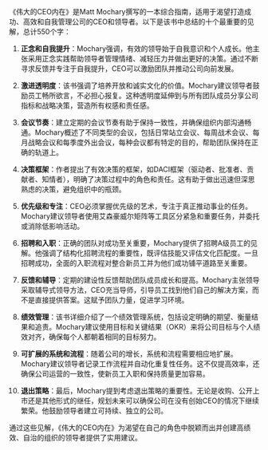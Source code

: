 《伟大的CEO内在》是Matt Mochary撰写的一本综合指南，适用于渴望打造成功、高效和自我管理公司的CEO和领导者。以下是该书中总结的十个最重要的见解，总计550个字：

1. **正念和自我提升**：Mochary强调，有效的领导始于自我意识和个人成长。他主张采用正念实践帮助领导者管理情绪、减轻压力并做出更好的决策。通过不断寻求反馈并专注于自我提升，CEO可以激励团队并推动公司向前发展。

2. **激进透明度**：该书强调了培养开放和诚实文化的价值。Mochary建议领导者鼓励员工畅所欲言，不必担心报复。这种透明度延伸到与所有团队成员分享公司指标和战略决策，营造所有权感和责任感。

3. **会议节奏**：建立定期的会议节奏有助于保持一致性，并确保组织内部沟通畅通。Mochary概述了不同类型的会议，包括日常站立会议、每周战术会议、每月战略会议和每季度外出会议，每种会议都有特定的目的，帮助团队保持在正确的轨道上。

4. **决策框架**：作者提出了有效决策的框架，如DACI框架（驱动者、批准者、贡献者、知情者），明确了决策过程中的角色和责任。这有助于做出迅速但深思熟虑的决策，避免组织中的瓶颈。

5. **优先级和专注**：CEO必须掌握优先级的艺术，专注于真正推动事业的任务。Mochary建议领导者使用艾森豪威尔矩阵等工具区分紧急和重要任务，并委托或消除低影响活动。

6. **招聘和入职**：正确的团队对成功至关重要，Mochary提供了招聘A级员工的见解。他强调了结构化招聘流程的重要性，既评估技能又评估文化匹配度。一旦招聘成功，全面的入职流程对整合新员工并为他们成功铺平道路至关重要。

7. **反馈和辅导**：定期的建设性反馈帮助团队成员成长和提高。Mochary主张领导采取辅导式领导方法，CEO充当导师，引导员工找到他们自己的解决方案，而不是直接提供答案。这赋予团队力量，促进学习环境。

8. **绩效管理**：该书详细介绍了一个绩效管理系统，包括设定明确的期望、衡量结果和追责。Mochary建议使用目标和关键结果（OKR）来将公司目标与个人绩效对齐，确保每个人都朝着相同的目标努力。

9. **可扩展的系统和流程**：随着公司的增长，系统和流程需要相应地扩展。Mochary建议领导者记录工作流程并自动化重复性任务。这不仅提高效率，还确保公司运营的一致性，使新员工入职和保持质量更加容易。

10. **退出策略**：最后，Mochary提到考虑退出策略的重要性。无论是收购、公开上市还是其他形式的继任，规划未来可以确保公司在没有创始CEO的情况下继续繁荣。他鼓励领导者建立可持续、独立的公司。

通过这些见解，《伟大的CEO内在》为渴望在自己的角色中脱颖而出并创建高绩效、自治的组织的领导者提供了实用建议。